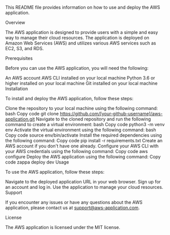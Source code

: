 This README file provides information on how to use and deploy the AWS application.

Overview

The AWS application is designed to provide users with a simple and easy way to manage their cloud resources. The application is deployed on Amazon Web Services (AWS) and utilizes various AWS services such as EC2, S3, and RDS.

Prerequisites

Before you can use the AWS application, you will need the following:

An AWS account
AWS CLI installed on your local machine
Python 3.6 or higher installed on your local machine
Git installed on your local machine
Installation

To install and deploy the AWS application, follow these steps:

Clone the repository to your local machine using the following command:
bash
Copy code
git clone https://github.com/[your-github-username]/aws-application.git
Navigate to the cloned repository and run the following command to create a virtual environment:
bash
Copy code
python3 -m venv env
Activate the virtual environment using the following command:
bash
Copy code
source env/bin/activate
Install the required dependencies using the following command:
Copy code
pip install -r requirements.txt
Create an AWS account if you don't have one already.
Configure your AWS CLI with your AWS credentials using the following command:
Copy code
aws configure
Deploy the AWS application using the following command:
Copy code
zappa deploy dev
Usage

To use the AWS application, follow these steps:

Navigate to the deployed application URL in your web browser.
Sign up for an account and log in.
Use the application to manage your cloud resources.
Support

If you encounter any issues or have any questions about the AWS application, please contact us at support@aws-application.com.

License

The AWS application is licensed under the MIT license.
